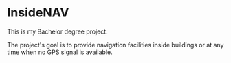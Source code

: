 # InsideNAV
This is my Bachelor degree project.

The project's goal is to provide navigation facilities inside buildings or at any time when no GPS signal is available.
